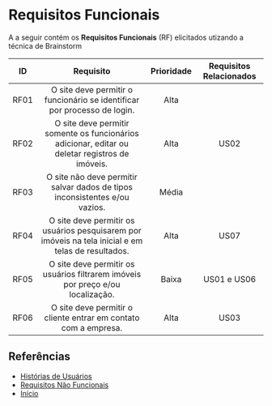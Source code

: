 # Requisitos Funcionais

A a seguir contém os **Requisitos Funcionais** (RF) elicitados utizando a técnica de Brainstorm

|  ID   |                                             Requisito                                              | Prioridade | Requisitos Relacionados |
| :---: | :------------------------------------------------------------------------------------------------: | :--------: | :---------------------: |
| RF01  |              O site deve permitir o funcionário se identificar por processo de login.              |    Alta    |                         |
| RF02  |  O site deve permitir somente os funcionários adicionar, editar ou deletar registros de imóveis.   |    Alta    |          US02           |
| RF03  |             O site não deve permitir salvar dados de tipos inconsistentes e/ou vazios.             |   Média    |                         |
| RF04  | O site deve permitir os usuários pesquisarem por imóveis na tela inicial e em telas de resultados. |    Alta    |          US07           |
| RF05  |           O site deve permitir os usuários filtrarem imóveis por preço e/ou localização.           |   Baixa    |       US01 e US06       |
| RF06  |                  O site deve permitir o cliente entrar em contato com a empresa.                   |    Alta    |          US03           |

## Referências

* [Histórias de Usuários](HistoriasUsuario.md)
* [Requisitos Não Funcionais](RNF.md)
* [Início](../README.md)
